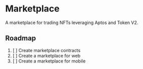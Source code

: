 # Marketplace

A marketplace for trading NFTs leveraging Aptos and Token V2.

## Roadmap

1. [ ] Create marketplace contracts
2. [ ] Create a marketplace for web
3. [ ] Create a marketplace for mobile
